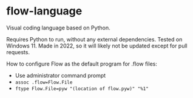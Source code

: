 # flow-language

 Visual coding language based on Python.

Requires Python to run, without any external dependencies. Tested on Windows 11. Made in 2022, so it will likely not be updated except for pull requests.

How to configure Flow as the default program for .flow files:
- Use administrator command prompt
- `assoc .flow=Flow.File`
- `ftype Flow.File=pyw "(location of flow.pyw)" "%1"`
